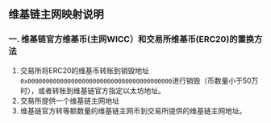 ## 维基链主网映射说明

### 一. 维基链官方维基币(主网WICC）和交易所维基币(ERC20)的置换方法

1. 交易所将ERC20的维基币转账到销毁地址`0x0000000000000000000000000000000000000000`进行销毁（币数量小于50万时），或者转账到维基链官方指定以太坊地址。
2. 交易所提供一个维基链主网地址
3. 维基链官方转等额数量的维基链主网币到交易所提供的维基链主网地址。
